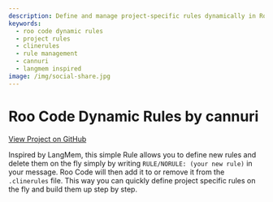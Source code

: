 ```yaml
---
description: Define and manage project-specific rules dynamically in Roo Code by simply writing RULE/NORULE commands in your messages
keywords:
  - roo code dynamic rules
  - project rules
  - clinerules
  - rule management
  - cannuri
  - langmem inspired
image: /img/social-share.jpg
---
```


# Roo Code Dynamic Rules by cannuri

[View Project on GitHub](https://github.com/cannuri/roo-code-dynamic-rules)

Inspired by LangMem, this simple Rule allows you to define new rules and delete them on the fly simply by writing `RULE/NORULE: (your new rule)` in your message. Roo Code will then add it to or remove it from the `.clinerules` file. This way you can quickly define project specific rules on the fly and build them up step by step.